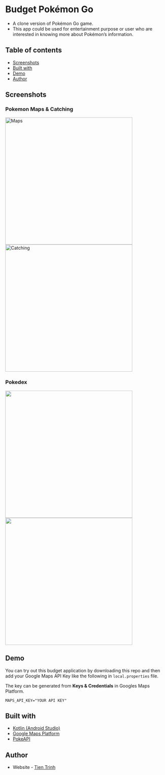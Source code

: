 # Budget Pokémon Go

- A clone version of Pokémon Go game.
- This app could be used for entertainment purpose or user who are interested in knowing
  more about Pokémon’s information.

## Table of contents
- [Screenshots](#screenshots)
- [Built with](#built-with)
- [Demo](#demo)
- [Author](#author)

## Screenshots
### Pokemon Maps & Catching
<p float="left">
  <img src="./screenshots/home.png" alt="Maps" width="400">
  <img src="./screenshots/catch.png" alt="Catching" width="400">
</p>

### Pokedex
<p float="left">
  <img src="./screenshots/pokedex.png" width="400">
  <img src="./screenshots/pokemon_info.png" width="400">
</p>

## Demo
You can try out this budget application by downloading this repo and then add your Google Maps 
API Key like the following in `local.properties` file.

The key can be generated from **Keys & Credentials** in Googles Maps Platform.

```
MAPS_API_KEY="YOUR API KEY"
```

## Built with
- [Kotlin (Android Studio)](https://developer.android.com/studio)
- [Google Maps Platform](https://mapsplatform.google.com/)
- [PokeAPI](https://pokeapi.co/)

## Author

- Website - [Tien Trinh](https://tientrinh.netlify.app/)
